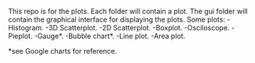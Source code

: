 This repo is for the plots.
Each folder will contain a plot. The gui folder will contain the graphical interface for 
displaying the plots.
Some plots:
	-Histogram.
	-3D Scatterplot.
	-2D Scatterplot.
	-Boxplot.
	-Osciloscope.
	-Pieplot.
	-Gauge*.
	-Bubble chart*.
	-Line plot.
	-Area plot.

*see Google charts for reference.
